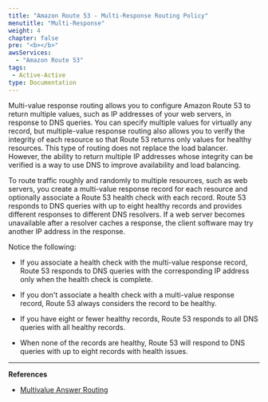 ```yaml
---
title: "Amazon Route 53 - Multi-Response Routing Policy"
menutitle: "Multi-Response"
weight: 4
chapter: false
pre: "<b></b>"
awsServices:
  - "Amazon Route 53"
tags: 
 - Active-Active
type: Documentation
---
```



Multi-value response routing allows you to configure Amazon Route 53 to return multiple values, such as IP addresses of your web servers, in response to DNS queries. You can specify multiple values for virtually any record, but multiple-value response routing also allows you to verify the integrity of each resource so that Route 53 returns only values for healthy resources. This type of routing does not replace the load balancer. However, the ability to return multiple IP addresses whose integrity can be verified is a way to use DNS to improve availability and load balancing.

To route traffic roughly and randomly to multiple resources, such as web servers, you create a multi-value response record for each resource and optionally associate a Route 53 health check with each record. Route 53 responds to DNS queries with up to eight healthy records and provides different responses to different DNS resolvers. If a web server becomes unavailable after a resolver caches a response, the client software may try another IP address in the response.

Notice the following:

*   If you associate a health check with the multi-value response record, Route 53 responds to DNS queries with the corresponding IP address only when the health check is complete.

*   If you don't associate a health check with a multi-value response record, Route 53 always considers the record to be healthy.

*   If you have eight or fewer healthy records, Route 53 responds to all DNS queries with all healthy records.

*   When none of the records are healthy, Route 53 will respond to DNS queries with up to eight records with health issues.

---
**References**
- [Multivalue Answer Routing](https://docs.aws.amazon.com/Route53/latest/DeveloperGuide/routing-policy.html#routing-policy-multivalue)
